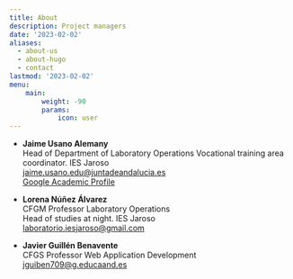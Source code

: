 ```yaml
---
title: About
description: Project managers
date: '2023-02-02'
aliases:
  - about-us
  - about-hugo
  - contact
lastmod: '2023-02-02'
menu:
    main: 
        weight: -90
        params:
            icon: user
---
```


- **Jaime Usano Alemany**   
Head of Department of Laboratory Operations 
Vocational training area coordinator. IES Jaroso  
<jaime.usano.edu@juntadeandalucia.es>    
[Google Academic Profile](<https://scholar.google.es/citations?user=mnCnEF8AAAAJ&hl=es>)   

- **Lorena Núñez Álvarez**  
CFGM Professor Laboratory Operations  
Head of studies at night. IES Jaroso   
<laboratorio.iesjaroso@gmail.com>  

- **Javier Guillén Benavente**  
CFGS Professor Web Application Development  
<jguiben709@g.educaand.es>  